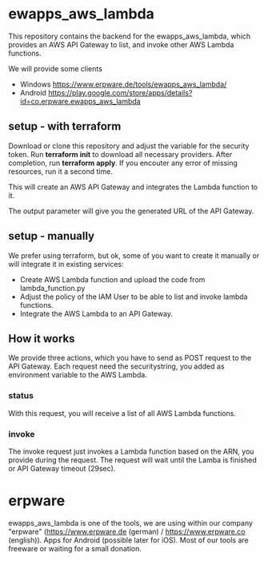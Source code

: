 # ewapps_aws_lambda

This repository contains the backend for the ewapps_aws_lambda, which provides an AWS API Gateway to list, and invoke other AWS Lambda functions.

We will provide some clients

* Windows https://www.erpware.de/tools/ewapps_aws_lambda/
* Android https://play.google.com/store/apps/details?id=co.erpware.ewapps_aws_lambda

## setup - with terraform

Download or clone this repository and adjust the variable for the security token.
Run **terraform init** to download all necessary providers. After completion, run **terraform apply**. If you encouter any error of missing resources, run it a second time.

This will create an AWS API Gateway and integrates the Lambda function to it.

The output parameter will give you the generated URL of the API Gateway.

## setup - manually

We prefer using terraform, but ok, some of you want to create it manually or will integrate it in existing services:

* Create AWS Lambda function and upload the code from lambda_function.py
* Adjust the policy of the IAM User to be able to list and invoke lambda functions.
* Integrate the AWS Lambda to an API Gateway. 

## How it works

We provide three actions, which you have to send as POST request to the API Gateway. Each request need the securitystring, you added as environment variable to the AWS Lambda.

### status
With this request, you will receive a list of all AWS Lambda functions.

### invoke
The invoke request just invokes a Lambda function based on the ARN, you provide during the request. The request will wait until the Lamba is finished or API Gateway timeout (29sec).

# erpware

ewapps_aws_lambda is one of the tools, we are using within our company "erpware" (https://www.erpware.de (german) / https://www.erpware.co (english)). Apps for Android (possible later for iOS). Most of our tools are freeware or waiting for a small donation.
